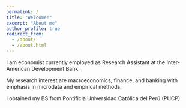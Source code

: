 ```yaml
---
permalink: /
title: "Welcome!"
excerpt: "About me"
author_profile: true
redirect_from: 
  - /about/
  - /about.html
---
```







I am economist currently employed as Research Assistant at the Inter-American Development Bank. 

My research interest are macroeconomics, finance, and banking with emphasis in microdata and empirical methods.

I obtained my BS from Pontificia Universidad Católica del Perú (PUCP)

